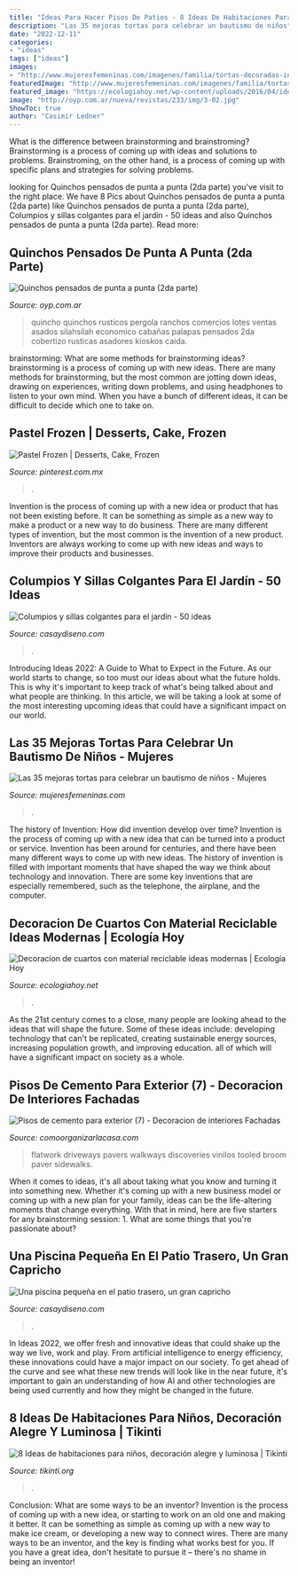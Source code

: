 ```yaml
---
title: "Ideas Para Hacer Pisos De Patios - 8 Ideas De Habitaciones Para Niños, Decoración Alegre Y Luminosa"
description: "Las 35 mejoras tortas para celebrar un bautismo de niños"
date: "2022-12-11"
categories:
- "ideas"
tags: ["ideas"]
images:
- "http://www.mujeresfemeninas.com/imagenes/familia/tortas-decoradas-infantiles-15-anos-bodas-bautismo-comunion.jpg"
featuredImage: "http://www.mujeresfemeninas.com/imagenes/familia/tortas-decoradas-infantiles-15-anos-bodas-bautismo-comunion.jpg"
featured_image: "https://ecologiahoy.net/wp-content/uploads/2016/04/ideas-decorar-habitacion-bebe-niños-bonito-barato-5.jpeg"
image: "http://oyp.com.ar/nueva/revistas/233/img/3-02.jpg"
ShowToc: true
author: "Casimir Ledner"
---
```



What is the difference between brainstorming and brainstroming?
Brainstorming is a process of coming up with ideas and solutions to problems. Brainstroming, on the other hand, is a process of coming up with specific plans and strategies for solving problems.

	

		
looking for Quinchos pensados de punta a punta (2da parte) you've visit to the right place. We have 8 Pics about Quinchos pensados de punta a punta (2da parte) like Quinchos pensados de punta a punta (2da parte), Columpios y sillas colgantes para el jardín - 50 ideas and also Quinchos pensados de punta a punta (2da parte). Read more:
		
    
## Quinchos Pensados De Punta A Punta (2da Parte)

<img loading=lazy src="http://oyp.com.ar/nueva/revistas/233/img/3-02.jpg" onerror="this.onerror=null;this.src='https://tse3.mm.bing.net/th?id=OIP.3Jq07zymY_Qa4iUFrta1ygHaFj&amp;pid=15.1';" alt="Quinchos pensados de punta a punta (2da parte)">

_Source: oyp.com.ar_

>quincho quinchos rusticos pergola ranchos comercios lotes ventas asados silahsilah economico cabañas palapas pensados 2da cobertizo rusticas asadores kioskos caida. 

	

brainstorming: What are some methods for brainstorming ideas?
brainstorming is a process of coming up with new ideas. There are many methods for brainstorming, but the most common are jotting down ideas, drawing on experiences, writing down problems, and using headphones to listen to your own mind. When you have a bunch of different ideas, it can be difficult to decide which one to take on.

    
## Pastel Frozen | Desserts, Cake, Frozen

<img loading=lazy src="https://i.pinimg.com/736x/43/11/1e/43111ef7abcbb54811cced85566bd8b7.jpg" onerror="this.onerror=null;this.src='https://tse3.mm.bing.net/th?id=OIP.6G9yq5QT8rPTkEXDJqjrLgHaJ4&amp;pid=15.1';" alt="Pastel Frozen | Desserts, Cake, Frozen">

_Source: pinterest.com.mx_

>. 

	

Invention is the process of coming up with a new idea or product that has not been existing before. It can be something as simple as a new way to make a product or a new way to do business. There are many different types of invention, but the most common is the invention of a new product. Inventors are always working to come up with new ideas and ways to improve their products and businesses.

    
## Columpios Y Sillas Colgantes Para El Jardín - 50 Ideas

<img loading=lazy src="https://casaydiseno.com/wp-content/uploads/2015/06/silla-colgante-mimbre-marron.jpeg" onerror="this.onerror=null;this.src='https://tse3.mm.bing.net/th?id=OIP.XqZkspmocdfQU8NPbALOZAHaK2&amp;pid=15.1';" alt="Columpios y sillas colgantes para el jardín - 50 ideas">

_Source: casaydiseno.com_

>. 

	

Introducing Ideas 2022: A Guide to What to Expect in the Future. As our world starts to change, so too must our ideas about what the future holds. This is why it's important to keep track of what's being talked about and what people are thinking. In this article, we will be taking a look at some of the most interesting upcoming ideas that could have a significant impact on our world.

    
## Las 35 Mejoras Tortas Para Celebrar Un Bautismo De Niños - Mujeres

<img loading=lazy src="http://www.mujeresfemeninas.com/imagenes/familia/tortas-decoradas-infantiles-15-anos-bodas-bautismo-comunion.jpg" onerror="this.onerror=null;this.src='https://tse4.mm.bing.net/th?id=OIP.qdH7lE4_WPk6D_FZRgRBFwHaLk&amp;pid=15.1';" alt="Las 35 mejoras tortas para celebrar un bautismo de niños - Mujeres">

_Source: mujeresfemeninas.com_

>. 

	

The history of Invention: How did invention develop over time?
Invention is the process of coming up with a new idea that can be turned into a product or service. Invention has been around for centuries, and there have been many different ways to come up with new ideas. The history of invention is filled with important moments that have shaped the way we think about technology and innovation. There are some key inventions that are especially remembered, such as the telephone, the airplane, and the computer.

    
## Decoracion De Cuartos Con Material Reciclable Ideas Modernas | Ecología Hoy

<img loading=lazy src="https://ecologiahoy.net/wp-content/uploads/2016/04/ideas-decorar-habitacion-bebe-niños-bonito-barato-5.jpeg" onerror="this.onerror=null;this.src='https://tse3.mm.bing.net/th?id=OIP.AqZ_h3OPYA5SAYOO2lBGgAHaKD&amp;pid=15.1';" alt="Decoracion de cuartos con material reciclable ideas modernas | Ecología Hoy">

_Source: ecologiahoy.net_

>. 

	

As the 21st century comes to a close, many people are looking ahead to the ideas that will shape the future. Some of these ideas include: developing technology that can't be replicated, creating sustainable energy sources, increasing population growth, and improving education. all of which will have a significant impact on society as a whole.

    
## Pisos De Cemento Para Exterior (7) - Decoracion De Interiores Fachadas

<img loading=lazy src="https://comoorganizarlacasa.com/wp-content/uploads/2017/01/Pisos-de-cemento-para-exterior-7.jpg" onerror="this.onerror=null;this.src='https://tse4.mm.bing.net/th?id=OIP.eFSdxtugZVw9ss3aQKF_ygAAAA&amp;pid=15.1';" alt="Pisos de cemento para exterior (7) - Decoracion de interiores Fachadas">

_Source: comoorganizarlacasa.com_

>flatwork driveways pavers walkways discoveries vinilos tooled broom paver sidewalks. 

	

When it comes to ideas, it's all about taking what you know and turning it into something new. Whether it's coming up with a new business model or coming up with a new plan for your family, ideas can be the life-altering moments that change everything. With that in mind, here are five starters for any brainstorming session: 1. What are some things that you're passionate about?

    
## Una Piscina Pequeña En El Patio Trasero, Un Gran Capricho

<img loading=lazy src="https://casaydiseno.com/wp-content/uploads/2015/04/patio-trasero-terraza-piscina.jpg" onerror="this.onerror=null;this.src='https://tse1.mm.bing.net/th?id=OIP.35m4J3MXmX6kOLkWeIiGtgHaE3&amp;pid=15.1';" alt="Una piscina pequeña en el patio trasero, un gran capricho">

_Source: casaydiseno.com_

>. 

	

In Ideas 2022, we offer fresh and innovative ideas that could shake up the way we live, work and play. From artificial intelligence to energy efficiency, these innovations could have a major impact on our society. To get ahead of the curve and see what these new trends will look like in the near future, it's important to gain an understanding of how AI and other technologies are being used currently and how they might be changed in the future.

    
## 8 Ideas De Habitaciones Para Niños, Decoración Alegre Y Luminosa | Tikinti

<img loading=lazy src="http://tikinti.org/wp-content/uploads/2014/08/habitaciones-de-niños-tikinti-1-684x1024.jpg" onerror="this.onerror=null;this.src='https://tse4.mm.bing.net/th?id=OIP.w75_kvrwJxNDEcxQIXYe_wHaLF&amp;pid=15.1';" alt="8 Ideas de habitaciones para niños, decoración alegre y luminosa | Tikinti">

_Source: tikinti.org_

>. 

	

Conclusion: What are some ways to be an inventor?
Invention is the process of coming up with a new idea, or starting to work on an old one and making it better. It can be something as simple as coming up with a new way to make ice cream, or developing a new way to connect wires. There are many ways to be an inventor, and the key is finding what works best for you. If you have a great idea, don't hesitate to pursue it – there's no shame in being an inventor!

